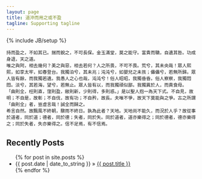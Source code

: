 ```yaml
---
layout: page
title: 道沖而用之或不盈
tagline: Supporting tagline
---
```

{% include JB/setup %}


	持而盈之，不如其已。揣而銳之，不可長保。金玉滿堂，莫之能守。富貴而驕，自遺其咎。功成身退，天之道。
	唯之與阿，相去幾何？美之與惡，相去若何？人之所畏，不可不畏。荒兮，其未央哉！眾人熙熙，如享太牢，如春登台。我獨泊兮，其未兆；沌沌兮，如嬰兒之未孩；儡儡兮，若無所歸。眾人皆有餘，而我獨若遺。我愚人之心也哉，沌沌兮！俗人昭昭，我獨昏昏。俗人察察，我獨悶悶。淡兮，其若海，望兮，若無止。眾人皆有以，而我獨頑似鄙。我獨異於人，而貴食母。
	「曲則全，枉則直，窪則盈，敝則新，少則得，多則惑。」是以聖人抱一為天下式。不自見，故明；不自是，故彰；不自伐，故有功；不自矜，故長。夫唯不爭，故天下莫能與之爭。古之所謂「曲則全」者，豈虛言哉！誠全而歸之。
	希言自然。故飄風不終朝，驟雨不終日。孰為此者？天地。天地尚不能久，而況於人乎？故從事於道者，同於道；德者，同於德；失者，同於失。同於道者，道亦樂得之；同於德者，德亦樂得之；同於失者，失亦樂得之。信不足焉，有不信焉。
## Recently Posts

<ul class="posts">
  {% for post in site.posts %}
    <li><span>{{ post.date | date_to_string }}</span> &raquo;
	<a href="{{ BASE_PATH }}{{ post.url }}">{{ post.title }}</a></li>
  {% endfor %}
</ul>





